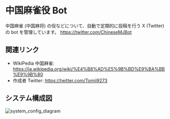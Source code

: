 # 中国麻雀役 Bot

中国麻雀 (中国麻将) の役などについて、自動で定期的に投稿を行う X (Twitter) の bot を管理しています。
https://twitter.com/ChineseMJBot

## 関連リンク

- WikiPedia 中国麻雀: https://ja.wikipedia.org/wiki/%E4%B8%AD%E5%9B%BD%E9%BA%BB%E9%9B%80
- 作成者 Twitter: https://twitter.com/Tomii9273

## システム構成図

![system_config_diagram](https://github.com/tomii9273/chinese_mahjong_bot/assets/9714141/84e74f00-5da0-424d-a26e-524d99fe7063)
